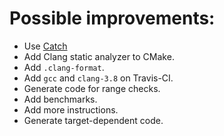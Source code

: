 # Possible improvements:

* Use [Catch](https://github.com/philsquared/Catch)
* Add Clang static analyzer to CMake.
* Add `.clang-format`.
* Add `gcc` and `clang-3.8` on Travis-CI.
* Generate code for range checks.
* Add benchmarks.
* Add more instructions.
* Generate target-dependent code.
